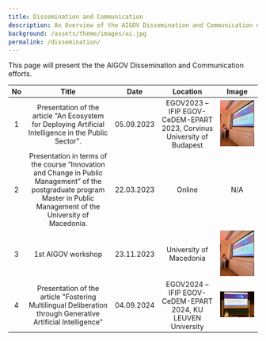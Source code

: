 ```yaml
---
title: Dissemination and Communication
description: An Overview of the AIGOV Dissemination and Communication efforts.
background: /assets/theme/images/ai.jpg
permalink: /dissemination/
---
```


This page will present the the AIGOV Dissemination and Communication efforts.

No | Title | Date | Location | Image
:---: | :---: |  :---: |  :---: | :---: 
1 | Presentation of the article "An Ecosystem for Deploying Artificial Intelligence in the Public Sector". |  05.09.2023 | EGOV2023 – IFIP EGOV-CeDEM-EPART 2023, Corvinus University of Budapest | ![Image](/assets/theme/images/egov23_2.jpg)
2 | Presentation in terms of the course “Innovation and Change in Public Management” of the postgraduate program Master in Public Management of the University of Macedonia. | 22.03.2023 | Online | N/A
3 | 1st AIGOV workshop | 23.11.2023 | University of Macedonia | ![Image](/assets/theme/images/egov23_2.jpg)
4 | Presentation of the article "Fostering Multilingual Deliberation through Generative Artificial Intelligence" | 04.09.2024 | EGOV2024 – IFIP EGOV-CeDEM-EPART 2024, KU LEUVEN University | ![Image](/assets/theme/images/eGOV2024_resized.jpg)

